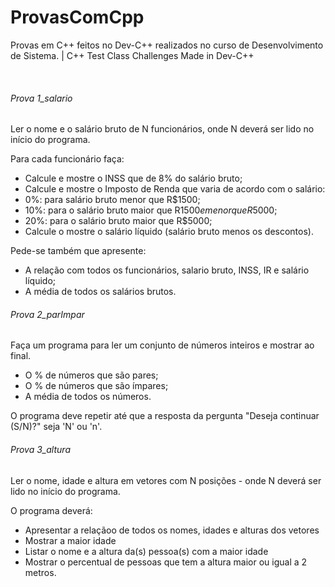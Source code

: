 # ProvasComCpp

Provas em C++ feitos no Dev-C++ realizados no curso de Desenvolvimento de Sistema. | C++ Test Class Challenges Made in Dev-C++

<br>


###### Prova 1_salario
  
  Ler o nome e o salário bruto de N funcionários, onde N deverá ser lido no início do programa.
  
  Para cada funcionário faça:
- Calcule e mostre o INSS que de 8% do salário bruto;
- Calcule e mostre o Imposto de Renda que varia de acordo com o salário:
- 0%: para salário bruto menor que R$1500;
- 10%: para o salário bruto maior que R$1500 e menor que R$5000;
- 20%: para o salário bruto maior que R$5000;
- Calcule o mostre o salário líquido (salário bruto menos os descontos).

 Pede-se também que apresente:
- A relação com todos os funcionários, salario bruto, INSS, IR e salário líquido;
- A média de todos os salários brutos.




###### Prova 2_parImpar

  Faça um programa para ler um conjunto de números inteiros e mostrar ao final.
  
- O % de números que são pares;
- O % de números que são ímpares;
- A média de todos os números.
 
O programa deve repetir até que a resposta da pergunta "Deseja continuar (S/N)?" seja 'N' ou 'n'. 
  
  
  
###### Prova 3_altura

  Ler o nome, idade e altura em vetores com N posições - onde N deverá ser lido no início do programa.	
  
  O programa deverá:
- Apresentar a relaçãoo de todos os nomes, idades e alturas dos vetores
- Mostrar a maior idade 
- Listar o nome e a altura da(s) pessoa(s) com a maior idade 
- Mostrar o percentual de pessoas que tem a altura maior ou igual a 2 metros.

